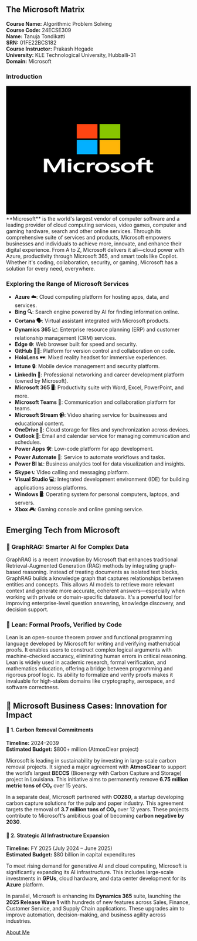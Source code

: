 ## The Microsoft Matrix

**Course Name:** Algorithmic Problem Solving  
**Course Code:** 24ECSE309  
**Name:** Tanuja Tondikatti  
**SRN:** 01FE22BCS182  
**Course Instructor:** Prakash Hegade  
**University:** KLE Technological University, Hubballi-31  
**Domain:** Microsoft



### Introduction
<img src="microsoft.jpg" alt="Microsoft logo" width="800" height="350"/>
**Microsoft** is the world's largest vendor of computer software and a leading provider of cloud computing services, video games, computer and gaming hardware, search and other online services. Through its comprehensive suite of services and products, Microsoft empowers businesses and individuals to achieve more, innovate, and enhance their digital experience. From A to Z, Microsoft delivers it all—cloud power with Azure, productivity through Microsoft 365, and smart tools like Copilot. Whether it's coding, collaboration, security, or gaming, Microsoft has a solution for every need, everywhere.




### Exploring the Range of Microsoft Services
- **Azure ☁️**: Cloud computing platform for hosting apps, data, and services.
- **Bing 🔍**: Search engine powered by AI for finding information online.
- **Cortana 🗣️**: Virtual assistant integrated with Microsoft products.
- **Dynamics 365 📈**: Enterprise resource planning (ERP) and customer relationship management (CRM) services.
- **Edge 🌐**: Web browser built for speed and security.
- **GitHub 🧑‍💻**: Platform for version control and collaboration on code.
- **HoloLens 🕶️**: Mixed reality headset for immersive experiences.
- **Intune 🔒**: Mobile device management and security platform.
- **LinkedIn 💼**: Professional networking and career development platform (owned by Microsoft).
- **Microsoft 365 🖥️**: Productivity suite with Word, Excel, PowerPoint, and more.
- **Microsoft Teams 💬**: Communication and collaboration platform for teams.
- **Microsoft Stream 📹**: Video sharing service for businesses and educational content.
- **OneDrive 💾**: Cloud storage for files and synchronization across devices.
- **Outlook 📧**: Email and calendar service for managing communication and schedules.
- **Power Apps 🛠️**: Low-code platform for app development.
- **Power Automate 🔄**: Service to automate workflows and tasks.
- **Power BI 📊**: Business analytics tool for data visualization and insights.
- **Skype 📞**: Video calling and messaging platform.
- **Visual Studio 💻**: Integrated development environment (IDE) for building applications across platforms.
- **Windows 🖥️**: Operating system for personal computers, laptops, and servers.
- **Xbox 🎮**: Gaming console and online gaming service.

## Emerging Tech from Microsoft
### 🧠 GraphRAG: Smarter AI for Complex Data

GraphRAG is a recent innovation by Microsoft that enhances traditional Retrieval-Augmented Generation (RAG) methods by integrating graph-based reasoning. Instead of treating documents as isolated text blocks, GraphRAG builds a knowledge graph that captures relationships between entities and concepts. This allows AI models to retrieve more relevant context and generate more accurate, coherent answers—especially when working with private or domain-specific datasets. It's a powerful tool for improving enterprise-level question answering, knowledge discovery, and decision support.

### 📐 Lean: Formal Proofs, Verified by Code

Lean is an open-source theorem prover and functional programming language developed by Microsoft for writing and verifying mathematical proofs. It enables users to construct complex logical arguments with machine-checked accuracy, eliminating human errors in critical reasoning. Lean is widely used in academic research, formal verification, and mathematics education, offering a bridge between programming and rigorous proof logic. Its ability to formalize and verify proofs makes it invaluable for high-stakes domains like cryptography, aerospace, and software correctness.

## 💼 Microsoft Business Cases: Innovation for Impact

#### 🌿 1. Carbon Removal Commitments  
**Timeline:** 2024–2039  
**Estimated Budget:** $800+ million (AtmosClear project)  

Microsoft is leading in sustainability by investing in large-scale carbon removal projects. It signed a major agreement with **AtmosClear** to support the world’s largest **BECCS** (Bioenergy with Carbon Capture and Storage) project in Louisiana. This initiative aims to permanently remove **6.75 million metric tons of CO₂** over 15 years.  

In a separate deal, Microsoft partnered with **CO280**, a startup developing carbon capture solutions for the pulp and paper industry. This agreement targets the removal of **3.7 million tons of CO₂** over 12 years. These projects contribute to Microsoft's ambitious goal of becoming **carbon negative by 2030**.

#### 🤖 2. Strategic AI Infrastructure Expansion  
**Timeline:** FY 2025 (July 2024 – June 2025)  
**Estimated Budget:** $80 billion in capital expenditures  

To meet rising demand for generative AI and cloud computing, Microsoft is significantly expanding its AI infrastructure. This includes large-scale investments in **GPUs**, cloud hardware, and data center development for its **Azure** platform.  

In parallel, Microsoft is enhancing its **Dynamics 365** suite, launching the **2025 Release Wave 1** with hundreds of new features across Sales, Finance, Customer Service, and Supply Chain applications. These upgrades aim to improve automation, decision-making, and business agility across industries.




[About Me](About.md)






